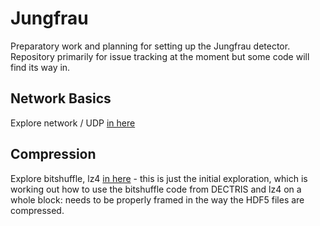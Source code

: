 # Jungfrau

Preparatory work and planning for setting up the Jungfrau detector. Repository primarily for issue tracking at the moment but some code will find its way in.

## Network Basics

Explore network / UDP [in here](./000-project-network/)

## Compression

Explore bitshuffle, lz4 [in here](./001-project-compression-decompression/) - this is just the initial exploration, which is working out how to use the bitshuffle code from DECTRIS and lz4 on a whole block: needs to be properly framed in the way the HDF5 files are compressed.
